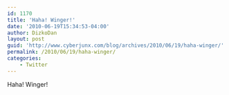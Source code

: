```yaml
---
id: 1170
title: 'Haha! Winger!'
date: '2010-06-19T15:34:53-04:00'
author: DizkoDan
layout: post
guid: 'http://www.cyberjunx.com/blog/archives/2010/06/19/haha-winger/'
permalink: /2010/06/19/haha-winger/
categories:
    - Twitter
---
```


Haha! Winger!